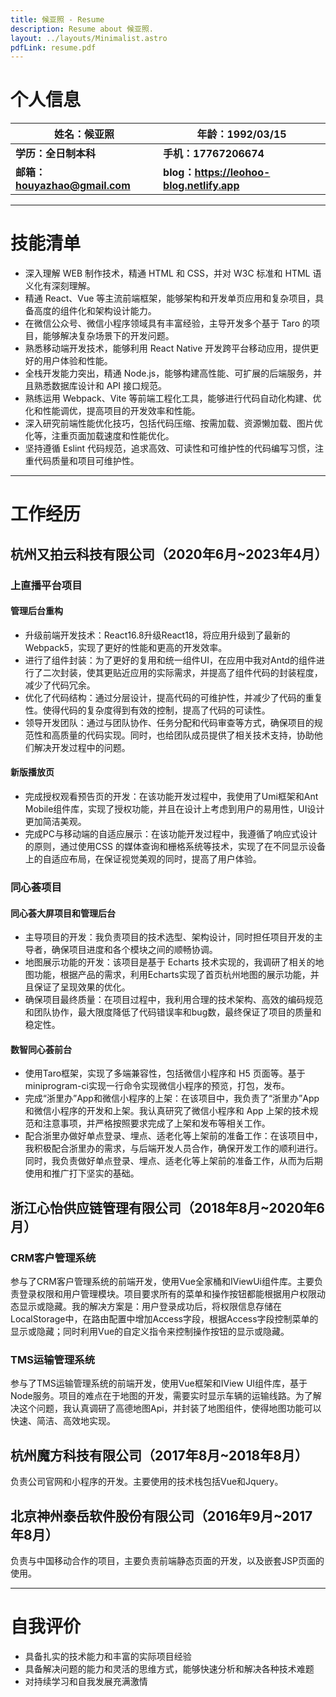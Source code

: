 ```yaml
---
title: 候亚照 - Resume
description: Resume about 候亚照.
layout: ../layouts/Minimalist.astro
pdfLink: resume.pdf
---
```


# 个人信息

| **姓名：候亚照**      | **年龄：1992/03/15**    |
| --------------------| ------------------------ |
| **学历：全日制本科**   | **手机：17767206674**   |
| **邮箱：houyazhao@gmail.com**    | **blog：https://leohoo-blog.netlify.app**   |

----

# 技能清单

- 深入理解 WEB 制作技术，精通 HTML 和 CSS，并对 W3C 标准和 HTML 语义化有深刻理解。
- 精通 React、Vue 等主流前端框架，能够架构和开发单页应用和复杂项目，具备高度的组件化和架构设计能力。
- 在微信公众号、微信小程序领域具有丰富经验，主导开发多个基于 Taro 的项目，能够解决复杂场景下的开发问题。
- 熟悉移动端开发技术，能够利用 React Native 开发跨平台移动应用，提供更好的用户体验和性能。
- 全栈开发能力突出，精通 Node.js，能够构建高性能、可扩展的后端服务，并且熟悉数据库设计和 API 接口规范。
- 熟练运用 Webpack、Vite 等前端工程化工具，能够进行代码自动化构建、优化和性能调优，提高项目的开发效率和性能。
- 深入研究前端性能优化技巧，包括代码压缩、按需加载、资源懒加载、图片优化等，注重页面加载速度和性能优化。
- 坚持遵循 Eslint 代码规范，追求高效、可读性和可维护性的代码编写习惯，注重代码质量和项目可维护性。

----

# 工作经历

## 杭州又拍云科技有限公司（2020年6月~2023年4月）

### 上直播平台项目

#### 管理后台重构

- 升级前端开发技术：React16.8升级React18，将应用升级到了最新的Webpack5，实现了更好的性能和更高的开发效率。
- 进行了组件封装：为了更好的复用和统一组件UI，在应用中我对Antd的组件进行了二次封装，使其更贴近应用的实际需求，并提高了组件代码的封装程度，减少了代码冗余。
- 优化了代码结构：通过分层设计，提高代码的可维护性，并减少了代码的重复性。使得代码的复杂度得到有效的控制，提高了代码的可读性。
- 领导开发团队：通过与团队协作、任务分配和代码审查等方式，确保项目的规范性和高质量的代码实现。同时，也给团队成员提供了相关技术支持，协助他们解决开发过程中的问题。
#### 新版播放页
- 完成授权观看预告页的开发：在该功能开发过程中，我使用了Umi框架和Ant Mobile组件库，实现了授权功能，并且在设计上考虑到用户的易用性，UI设计更加简洁美观。
- 完成PC与移动端的自适应展示：在该功能开发过程中，我遵循了响应式设计的原则，通过使用CSS 的媒体查询和栅格系统等技术，实现了在不同显示设备上的自适应布局，在保证视觉美观的同时，提高了用户体验。

### 同心荟项目

#### 同心荟大屏项目和管理后台
- 主导项目的开发：我负责项目的技术选型、架构设计，同时担任项目开发的主导者，确保项目进度和各个模块之间的顺畅协调。
- 地图展示功能的开发：该项目是基于 Echarts 技术实现的，我调研了相关的地图功能，根据产品的需求，利用Echarts实现了首页杭州地图的展示功能，并且保证了呈现效果的优化。
- 确保项目最终质量：在项目过程中，我利用合理的技术架构、高效的编码规范和团队协作，最大限度降低了代码错误率和bug数，最终保证了项目的质量和稳定性。

#### 数智同心荟前台
- 使用Taro框架，实现了多端兼容性，包括微信小程序和 H5 页面等。基于miniprogram-ci实现一行命令实现微信小程序的预览，打包，发布。
- 完成“浙里办”App和微信小程序的上架：在该项目中，我负责了“浙里办”App和微信小程序的开发和上架。我认真研究了微信小程序和 App 上架的技术规范和注意事项，并严格按照要求完成了上架和发布等相关工作。
- 配合浙里办做好单点登录、埋点、适老化等上架前的准备工作：在该项目中，我积极配合浙里办的需求，与后端开发人员合作，确保开发工作的顺利进行。同时，我负责做好单点登录、埋点、适老化等上架前的准备工作，从而为后期使用和推广打下坚实的基础。

## 浙江心怡供应链管理有限公司（2018年8月~2020年6月）

### CRM客户管理系统

参与了CRM客户管理系统的前端开发，使用Vue全家桶和IViewUi组件库。主要负责登录权限和用户管理模块。项目要求所有的菜单和操作按钮都能根据用户权限动态显示或隐藏。我的解决方案是：用户登录成功后，将权限信息存储在LocalStorage中，在路由配置中增加Access字段，根据Access字段控制菜单的显示或隐藏；同时利用Vue的自定义指令来控制操作按钮的显示或隐藏。

### TMS运输管理系统

参与了TMS运输管理系统的前端开发，使用Vue框架和IView UI组件库，基于Node服务。项目的难点在于地图的开发，需要实时显示车辆的运输线路。为了解决这个问题，我认真调研了高德地图Api，并封装了地图组件，使得地图功能可以快速、简洁、高效地实现。


## 杭州魔方科技有限公司（2017年8月~2018年8月）

负责公司官网和小程序的开发。主要使用的技术栈包括Vue和Jquery。

## 北京神州泰岳软件股份有限公司（2016年9月~2017年8月）

负责与中国移动合作的项目，主要负责前端静态页面的开发，以及嵌套JSP页面的使用。

----

# 自我评价

- 具备扎实的技术能力和丰富的实际项目经验
- 具备解决问题的能力和灵活的思维方式，能够快速分析和解决各种技术难题
- 对持续学习和自我发展充满激情
